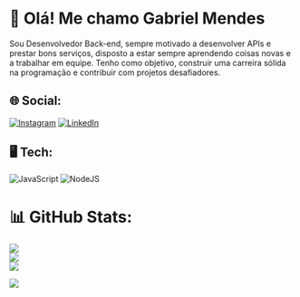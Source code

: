 # 🧸 Olá! Me chamo Gabriel Mendes<br>

Sou Desenvolvedor Back-end, sempre motivado a desenvolver APIs e prestar bons serviços, disposto a estar sempre aprendendo coisas novas e a trabalhar em equipe. Tenho como objetivo, construir uma carreira sólida na programação e contribuir com projetos desafiadores.

## 🌐 Social:
[![Instagram](https://img.shields.io/badge/Instagram-%23E4405F.svg?logo=Instagram&logoColor=white)](https://www.instagram.com/__gabrielmendesx/) [![LinkedIn](https://img.shields.io/badge/LinkedIn-%230077B5.svg?logo=linkedin&logoColor=white)](https://www.linkedin.com/in/gabrielmendes2208/) 

## 🖥 Tech:
![JavaScript](https://img.shields.io/badge/javascript-%23323330.svg?style=for-the-badge&logo=javascript&logoColor=%23F7DF1E) ![NodeJS](https://img.shields.io/badge/node.js-339933?style=for-the-badge&logo=Node.js&logoColor=white)

# 📊 GitHub Stats:
![](https://github-readme-stats.vercel.app/api?username=mendesx5&theme=midnight-purple&hide_border=false&include_all_commits=true&count_private=false)<br/>
![](https://github-readme-streak-stats.herokuapp.com/?user=mendesx5&theme=midnight-purple&hide_border=false)<br/>
![](https://github-readme-stats.vercel.app/api/top-langs/?username=mendesx5&theme=midnight-purple&hide_border=false&include_all_commits=true&count_private=false&layout=compact)

[![](https://visitcount.itsvg.in/api?id=mendesx5&icon=8&color=11)](https://visitcount.itsvg.in)
